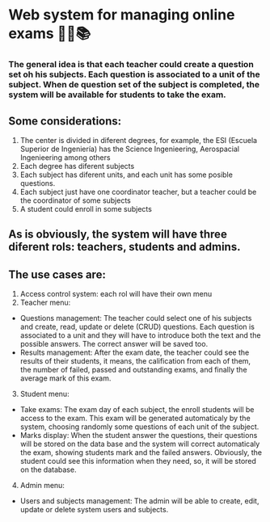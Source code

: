 # Web system for managing online exams 👨‍🏫📚


### The general idea is that each teacher could create a question set oh his subjects. Each question is associated to a unit of the subject. When de question set of the subject is completed, the system will be available for students to take the exam.

## Some considerations:

1. The center is divided in diferent degrees, for example, the ESI (Escuela Superior de Ingeniería) has the Science Ingenieering, Aerospacial Ingenieering among others
2. Each degree has diferent subjects
3. Each subject has diferent units, and each unit has some posible questions.
4. Each subject just have one coordinator teacher, but a teacher could be the coordinator of some subjects
5. A student could enroll in some subjects

## As is obviously, the system will have three diferent rols: teachers, students and admins. 
## The use cases are:
1. Access control system: each rol will have their own menu
2. Teacher menu: 
* Questions management: The teacher could select one of his subjects and create, read, update or delete (CRUD) questions. Each question is associated to a unit and they will have to introduce both the text and the possible answers. The correct answer will be saved too.
* Results management: After the exam date, the teacher could see the results of their students, it means, the calification from each of them, the number of failed, passed and outstanding exams, and finally the average mark of this exam.
3. Student menu: 
* Take exams: The exam day of each subject, the enroll students will be access to the exam. This exam will be generated automaticaly by the system, choosing randomly some questions of each unit of the subject.
* Marks display: When the student answer the questions, their questions will be stored on the data base and the system will correct automaticaly the exam, showing students mark and the failed answers. Obviously, the student could see this information when they need, so, it will be stored on the database.
4. Admin menu: 
* Users and subjects management: The admin will be able to create, edit, update or delete system users and subjects.
